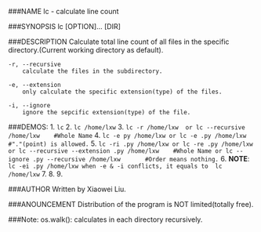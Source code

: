 ###NAME
    lc - calculate line count<br>

###SYNOPSIS
    lc [OPTION]... [DIR]

###DESCRIPTION
    Calculate total line count of all files in the specific directory.(Current working directory as default).

    -r, --recursive
        calculate the files in the subdirectory.

    -e, --extension
        only calculate the specific extension(type) of the files.

    -i, --ignore
        ignore the sepcific extension(type) of the file. 

###DEMOS:
    1. 
    ```
    lc
    ```
    2. 
    ```
    lc /home/lxw
    ```
    3.
    ```
    lc -r /home/lxw 
    or
    lc --recursive /home/lxw    #Whole Name
    ```
    4.
    ```
    lc -e py /home/lxw
    or
    lc -e .py /home/lxw         #"."(point) is allowed.
    ```
    5.
    ```
    lc -ri .py /home/lxw
    or
    lc -re .py /home/lxw
    or
    lc --recursive --extension .py /home/lxw    #Whole Name
    or
    lc --ignore .py --recursive /home/lxw       #Order means nothing.
    ```
    6.
    **NOTE**:
    ```
    lc -ei .py /home/lxw
    when -e & -i conflicts, it equals to 
    lc /home/lxw
    ```
    7.
    8.
    9. 


###AUTHOR
    Written by Xiaowei Liu.

###ANOUNCEMENT
    Distribution of the program is NOT limited(totally free).

###Note:
    os.walk(): calculates in each directory recursively. 
